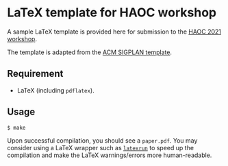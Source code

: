 # LaTeX template for HAOC workshop

A sample LaTeX template is provided here for submission to the [HAOC 2021 workshop](http://haoc2021.cs.jhu.edu).

The template is adapted from the [ACM SIGPLAN template](https://www.acm.org/publications/proceedings-template).

## Requirement

* LaTeX (including `pdflatex`).

## Usage

```
$ make
```

Upon successful compilation, you should see a `paper.pdf`. You may consider 
using a LaTeX wrapper such as [`latexrun`](https://github.com/aclements/latexrun)
to speed up the compilation and make the LaTeX warnings/errors more human-readable.
